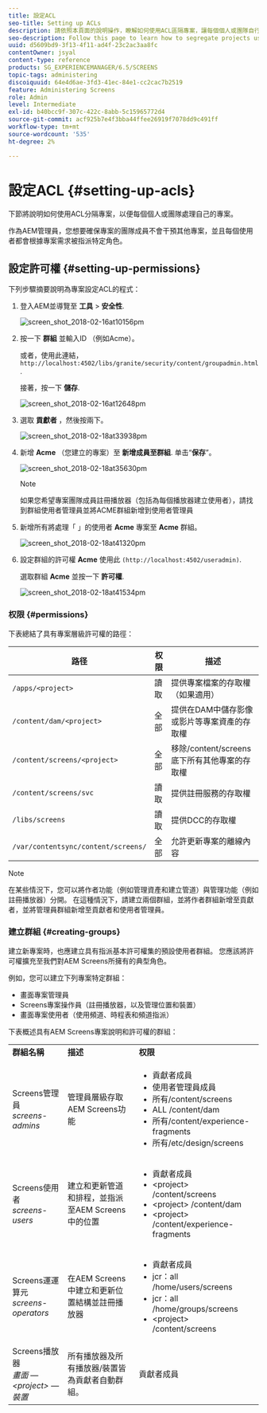 ```yaml
---
title: 設定ACL
seo-title: Setting up ACLs
description: 請依照本頁面的說明操作，瞭解如何使用ACL區隔專案，讓每個個人或團隊自行處理專案。
seo-description: Follow this page to learn how to segregate projects using ACLs so that each individual or team handles their own project.
uuid: d5609bd9-3f13-4f11-ad4f-23c2ac3aa8fc
contentOwner: jsyal
content-type: reference
products: SG_EXPERIENCEMANAGER/6.5/SCREENS
topic-tags: administering
discoiquuid: 64e4d6ae-3fd3-41ec-84e1-cc2cac7b2519
feature: Administering Screens
role: Admin
level: Intermediate
exl-id: b40bcc9f-307c-422c-8abb-5c15965772d4
source-git-commit: acf925b7e4f3bba44ffee26919f7078dd9c491ff
workflow-type: tm+mt
source-wordcount: '535'
ht-degree: 2%

---
```


# 設定ACL {#setting-up-acls}

下節將說明如何使用ACL分隔專案，以便每個個人或團隊處理自己的專案。

作為AEM管理員，您想要確保專案的團隊成員不會干預其他專案，並且每個使用者都會根據專案需求被指派特定角色。

## 設定許可權 {#setting-up-permissions}

下列步驟摘要說明為專案設定ACL的程式：

1. 登入AEM並導覽至 **工具** > **安全性**.

   ![screen_shot_2018-02-16at10156pm](assets/screen_shot_2018-02-16at10156pm.png)

1. 按一下 **群組** 並輸入ID （例如Acme）。

   或者，使用此連結， `http://localhost:4502/libs/granite/security/content/groupadmin.html`.

   接著，按一下 **儲存**.

   ![screen_shot_2018-02-16at12648pm](assets/screen_shot_2018-02-16at12648pm.png)

1. 選取 **貢獻者** ，然後按兩下。

   ![screen_shot_2018-02-18at33938pm](assets/screen_shot_2018-02-18at33938pm.png)

1. 新增 **Acme** （您建立的專案）至 **新增成員至群組**. 单击“**保存**”。

   ![screen_shot_2018-02-18at35630pm](assets/screen_shot_2018-02-18at35630pm.png)

   >[!NOTE]
   >
   >如果您希望專案團隊成員註冊播放器（包括為每個播放器建立使用者），請找到群組使用者管理員並將ACME群組新增到使用者管理員

1. 新增所有將處理「 」的使用者 **Acme** 專案至 **Acme** 群組。

   ![screen_shot_2018-02-18at41320pm](assets/screen_shot_2018-02-18at41320pm.png)

1. 設定群組的許可權 **Acme** 使用此 `(http://localhost:4502/useradmin)`.

   選取群組 **Acme** 並按一下 **許可權**.

   ![screen_shot_2018-02-18at41534pm](assets/screen_shot_2018-02-18at41534pm.png)

### 权限 {#permissions}

下表總結了具有專案層級許可權的路徑：

| **路径** | **权限** | **描述** |
|---|---|---|
| `/apps/<project>` | 讀取 | 提供專案檔案的存取權（如果適用） |
| `/content/dam/<project>` | 全部 | 提供在DAM中儲存影像或影片等專案資產的存取權 |
| `/content/screens/<project>` | 全部 | 移除/content/screens底下所有其他專案的存取權 |
| `/content/screens/svc` | 讀取 | 提供註冊服務的存取權 |
| `/libs/screens` | 讀取 | 提供DCC的存取權 |
| `/var/contentsync/content/screens/` | 全部 | 允許更新專案的離線內容 |

>[!NOTE]
>
>在某些情況下，您可以將作者功能（例如管理資產和建立管道）與管理功能（例如註冊播放器）分開。 在這種情況下，請建立兩個群組，並將作者群組新增至貢獻者，並將管理員群組新增至貢獻者和使用者管理員。

### 建立群組 {#creating-groups}

建立新專案時，也應建立具有指派基本許可權集的預設使用者群組。 您應該將許可權擴充至我們對AEM Screens所擁有的典型角色。

例如，您可以建立下列專案特定群組：

* 畫面專案管理員
* Screens專案操作員（註冊播放器，以及管理位置和裝置）
* 畫面專案使用者（使用頻道、時程表和頻道指派）

下表概述具有AEM Screens專案說明和許可權的群組：

<table>
 <tbody>
  <tr>
   <td><strong>群組名稱</strong></td>
   <td><strong>描述</strong></td>
   <td><strong>权限</strong></td>
  </tr>
  <tr>
   <td>Screens管理員<br /> <em>screens-admins</em></td>
   <td>管理員層級存取AEM Screens功能</td>
   <td>
    <ul>
     <li>貢獻者成員</li>
     <li>使用者管理員成員</li>
     <li>所有/content/screens</li>
     <li>ALL /content/dam</li>
     <li>所有/content/experience-fragments</li>
     <li>所有/etc/design/screens</li>
    </ul> </td>
  </tr>
  <tr>
   <td>Screens使用者<br /> <em>screens-users</em></td>
   <td>建立和更新管道和排程，並指派至AEM Screens中的位置</td>
   <td>
    <ul>
     <li>貢獻者成員</li>
     <li>&lt;project&gt; /content/screens</li>
     <li>&lt;project&gt; /content/dam</li>
     <li>&lt;project&gt; /content/experience-fragments</li>
    </ul> </td>
  </tr>
  <tr>
   <td>Screens運運算元<br /> <em>screens-operators</em></td>
   <td>在AEM Screens中建立和更新位置結構並註冊播放器</td>
   <td>
    <ul>
     <li>貢獻者成員</li>
     <li>jcr：all /home/users/screens</li>
     <li>jcr：all /home/groups/screens</li>
     <li>&lt;project&gt; /content/screens</li>
    </ul> </td>
  </tr>
  <tr>
   <td>Screens播放器<br /> <em>畫面 — &lt;project&gt; — 裝置</em></td>
   <td>所有播放器及所有播放器/裝置皆為貢獻者自動群組。</td>
   <td><p> 貢獻者成員</p> </td>
  </tr>
 </tbody>
</table>
